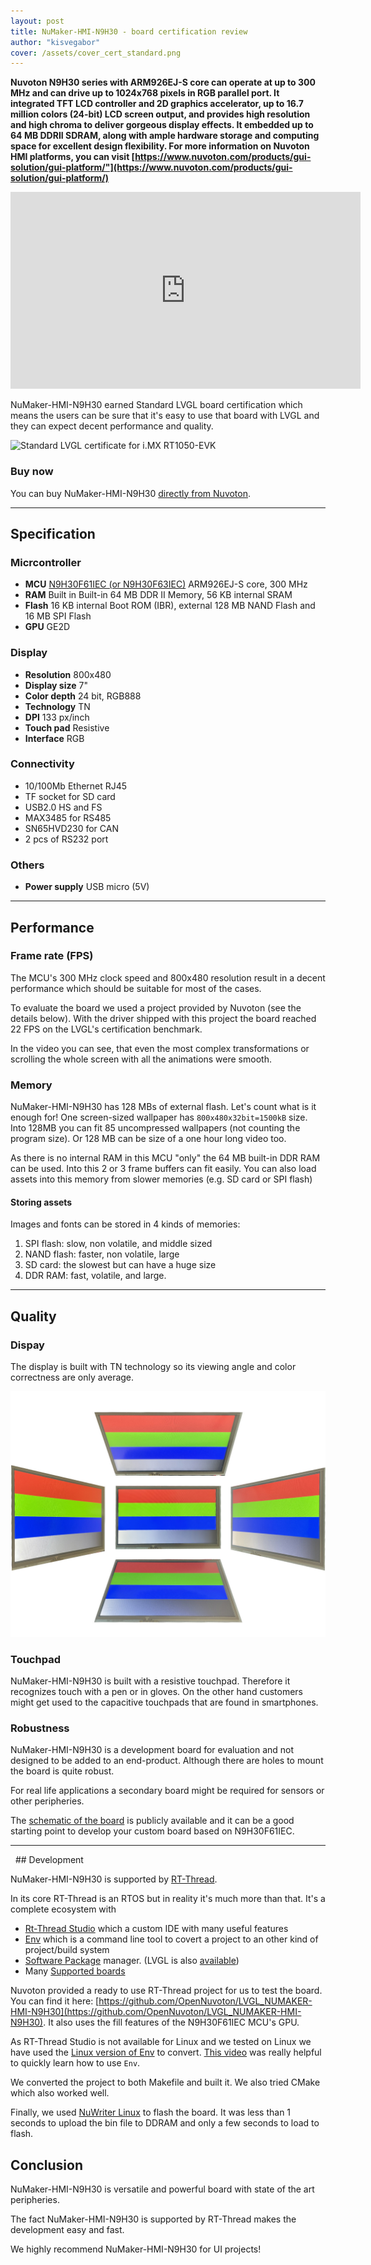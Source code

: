 ```yaml
---
layout: post
title: NuMaker-HMI-N9H30 - board certification review
author: "kisvegabor"
cover: /assets/cover_cert_standard.png
---
```


**Nuvoton N9H30 series with ARM926EJ-S core can operate at up to 300 MHz and can drive up to 1024x768 pixels in RGB parallel port. 
It integrated TFT LCD controller and 2D graphics accelerator, up to 16.7 million colors (24-bit) LCD screen output, and provides high resolution and high chroma to deliver gorgeous display effects. 
It embedded up to 64 MB DDRII SDRAM, along with ample hardware storage and computing space for excellent design flexibility.
For more information on Nuvoton HMI platforms, you can visit [https://www.nuvoton.com/products/gui-solution/gui-platform/"](https://www.nuvoton.com/products/gui-solution/gui-platform/)**

<iframe width="560" height="315" src="https://www.youtube.com/embed/EqTG-3NHHAs" title="YouTube video player" frameborder="0" allow="accelerometer; autoplay; clipboard-write; encrypted-media; gyroscope; picture-in-picture" allowfullscreen></iframe>

NuMaker-HMI-N9H30 earned Standard LVGL board certification which means the users can be sure that it's easy to use that board with LVGL and they can expect decent performance and quality.

<img src="https://lvgl.io/assets/images/cert_standard.png" alt="Standard LVGL certificate for i.MX RT1050-EVK">

### Buy now

You can buy NuMaker-HMI-N9H30 [directly from Nuvoton](https://direct.nuvoton.com/en/numaker-hmi-n9h30).

<hr/>

## Specification

### Micrcontroller

- **MCU** [N9H30F61IEC (or N9H30F63IEC)](https://www.nuvoton.com/products/microprocessors/arm9-mpus/-n9h-series/n9h30f61iec/?tab=1) ARM926EJ-S core, 300 MHz
- **RAM** Built in Built-in 64 MB DDR II Memory, 56 KB internal SRAM
- **Flash** 16 KB internal Boot ROM (IBR), external 128 MB NAND Flash and 16 MB SPI Flash
- **GPU** GE2D

### Display

- **Resolution** 800x480
- **Display size** 7"
- **Color depth** 24 bit, RGB888
- **Technology** TN
- **DPI** 133 px/inch
- **Touch pad** Resistive
- **Interface** RGB

### Connectivity
- 10/100Mb Ethernet RJ45 
- TF socket for SD card
- USB2.0 HS and FS
- MAX3485 for RS485
- SN65HVD230 for CAN
- 2 pcs of RS232 port

### Others

- **Power supply** USB micro (5V)

<hr/>

## Performance

### Frame rate (FPS)

The MCU's 300 MHz clock speed and 800x480 resolution result in a decent performance which should be suitable for most of the cases.

To evaluate the board we used a project provided by Nuvoton (see the details below). 
With the driver shipped with this project the board reached 22 FPS on the LVGL's certification benchmark.

In the video you can see, that even the most complex transformations or scrolling the whole screen with all the animations were smooth.


### Memory

NuMaker-HMI-N9H30 has 128 MBs of external flash. Let's count what is it enough for! 
One screen-sized wallpaper has `800x480x32bit=1500kB` size. Into 128MB you can fit 85 uncompressed wallpapers (not counting the program size).
Or 128 MB can be size of a one hour long video too.

As there is no internal RAM in this MCU "only" the 64 MB built-in DDR RAM can be used. Into this 2 or 3 frame buffers can fit easily.
You can also load assets into this memory from slower memories (e.g. SD card or SPI flash)

#### Storing assets

Images and fonts can be stored in 4 kinds of memories:

1. SPI flash: slow, non volatile, and middle sized
2. NAND flash: faster, non volatile, large
3. SD card: the slowest but can have a huge size
4. DDR RAM: fast, volatile, and large. 

<hr/>

## Quality

### Dispay

The display is built with TN technology so its viewing angle and color correctness are only average.

![Viewing angles of the NuMaker-HMI-N9H30 board's display](/assets/cert_NuMaker-HMI-N9H30/display.jpg)

### Touchpad

NuMaker-HMI-N9H30 is built with a resistive touchpad. Therefore it recognizes touch with a pen or in gloves. On the other hand customers might get used to the capacitive touchpads that are found in smartphones.

### Robustness

NuMaker-HMI-N9H30 is a development board for evaluation and not designed to be added to an end-product. 
Although there are holes to mount the board is quite robust.

For real life applications a secondary board might be required for sensors or other peripheries.

The [schematic of the board]("https://www.nuvoton.com/products/gui-solution/index.html)
is publicly available and it can be a good starting point to develop your custom board based on N9H30F61IEC.

<hr/>
 
## Development

NuMaker-HMI-N9H30 is supported by [RT-Thread](https://www.rt-thread.io/).

In its core RT-Thread is an RTOS but in reality it's much more than that. It's a complete ecosystem with
- [Rt-Thread Studio](https://www.rt-thread.io/studio.html) which a custom IDE with many useful features
- [Env](https://www.rt-thread.io/download.html?download=Env) which is a command line tool to covert a project to an other kind of project/build system
- [Software Package](https://packages.rt-thread.org/en/index.html) manager. (LVGL is also [available](https://packages.rt-thread.org/en/detail.html?package=LVGL))
- Many [Supported boards](https://www.rt-thread.io/board.html)

Nuvoton provided a ready to use RT-Thread project for us to test the board. You can find it here: [https://github.com/OpenNuvoton/LVGL_NUMAKER-HMI-N9H30](https://github.com/OpenNuvoton/LVGL_NUMAKER-HMI-N9H30).
It also uses the fill features of the N9H30F61IEC MCU's GPU.


As RT-Thread Studio is not available for Linux and we tested on Linux we have used the [Linux version of Env](https://github.com/RT-Thread/env) to convert.
[This video](https://www.youtube.com/watch?v=dEK94o_YoSo) was really helpful to quickly learn how to use `Env`.

We converted the project to both Makefile and built it. We also tried CMake which also worked well.

Finally, we used [NuWriter Linux](https://github.com/OpenNuvoton/NUC970_NuWriter_CMD) to flash the board. It was less than 1 seconds to upload the bin file to DDRAM and only a few seconds to load to flash.
 

## Conclusion

NuMaker-HMI-N9H30 is versatile and powerful board with state of the art peripheries. 

The fact NuMaker-HMI-N9H30 is supported by RT-Thread makes the development easy and fast.

We highly recommend NuMaker-HMI-N9H30 for UI projects!


